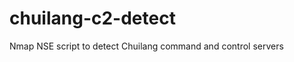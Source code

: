 chuilang-c2-detect
==================

Nmap NSE script to detect Chuilang command and control servers
